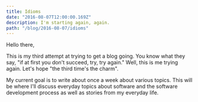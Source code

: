 ```yaml
---
title: Idioms
date: "2016-08-07T12:00:00.169Z"
description: I'm starting again, again.
path: "/blog/2016-08-07/idioms"
---
```


Hello there,

This is my third attempt at trying to get a blog going. You know what they say, "if at first you don't succeed, try, try again." Well, this is me trying again. Let's hope "the third time's the charm".

My current goal is to write about once a week about various topics. This will be where I'll discuss everyday topics about software and the software development process as well as stories from my everyday life.
